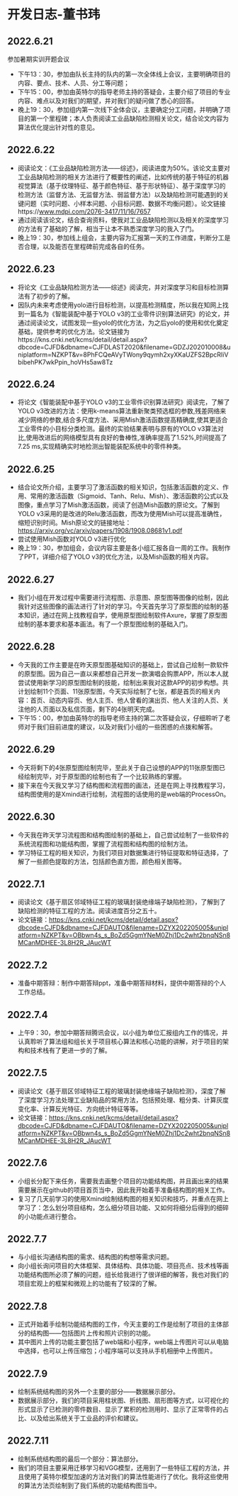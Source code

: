 # 开发日志-董书玮

## 2022.6.21

  参加暑期实训开题会议

- 下午13：30，参加由队长主持的队内的第一次全体线上会议，主要明确项目的内容、要点、技术、人员、分工等问题；
- 下午15：00，参加由英特尔的指导老师主持的答疑会，主要介绍了项目的专业内容、难点以及对我们的期望，并对我们的疑问做了悉心的回答。
- 晚上19：30，参加组内第一次线下全体会议，主要确定分工问题，并明确了项目的第一个里程碑；本人负责阅读工业品缺陷检测相关论文，结合论文内容为算法优化提出针对性的意见。

## 2022.6.22
- 阅读论文：《工业品缺陷检测方法——综述》，阅读进度为50%。该论文主要对工业品缺陷检测的相关方法进行了概要性的阐述，比如传统的基于特征的机器视觉算法（基于纹理特征、基于颜色特征、基于形状特征）、基于深度学习的检测方法（监督方法、无监督方法、弱监督方法）以及缺陷检测可能遇到的关键问题（实时问题、小样本问题、小目标问题、数据不均衡问题）。论文链接https://www.mdpi.com/2076-3417/11/16/7657
- 通过阅读该论文，结合查询资料，使我对工业品缺陷检测以及相关的深度学习的方法有了基础的了解，相当于让本不熟悉深度学习的我入了门。
- 晚上19：30，参加线上组会，主要内容为汇报第一天的工作进度，判断分工是否合理，以及能否在里程碑前完成各自的任务。

## 2022.6.23

- 将论文《工业品缺陷检测方法——综述》阅读完，并对深度学习和目标检测算法有了初步的了解。
- 因队内未来考虑使用yolo进行目标检测，以提高检测精度，所以我在知网上找到一篇名为《智能装配中基于YOLO v3的工业零件识别算法研究》的论文，并通过阅读论文，试图发现一些yolo的优化方法，为之后yolo的使用和优化奠定基础，提供参考的优化方法。论文链接为https://kns.cnki.net/kcms/detail/detail.aspx?dbcode=CJFD&dbname=CJFDLAST2020&filename=GDZJ202010008&uniplatform=NZKPT&v=8PhFCQeAVyTWony9qymh2xyXKaUZFS2BpcRIiVbibehPK7wkPpin_hoVHs5aw8Tz

## 2022.6.24
- 将论文《智能装配中基于YOLO v3的工业零件识别算法研究》阅读完，了解了YOLO v3改进的方法：使用k-means算法重新聚类预选框的参数,残差网络来减少网络的参数,结合多尺度方法、采用Mish激活函数提高精确度,使其更适合工业零件的小目标分类检测。最终的实验结果表明与原有的YOLO v3算法对比,使用改进后的网络模型具有良好的鲁棒性,准确率提高了1.52%,时间提高了7.25 ms,实现精确实时地检测出智能装配系统中的零件种类。


## 2022.6.25

- 结合论文所介绍，主要学习了激活函数的相关知识，包括激活函数的定义、作用、常用的激活函数（Sigmoid、Tanh、Relu、Mish）、激活函数的公式以及图像，重点学习了Mish激活函数，阅读了创造Mish函数的原论文。了解到YOLO v3采用的是改进的Relu激活函数，而改为使用Mish可以提高准确性，缩短识别时间。Mish原论文的链接地址：https://arxiv.org/vc/arxiv/papers/1908/1908.08681v1.pdf
- 尝试使用Mish函数对YOLO v3进行优化
- 晚上19：30，参加组会，会议内容主要是各小组汇报各自一周的工作。我制作了PPT，详细介绍了YOLO v3的优化方法，以及Mish函数的相关内容。

## 2022.6.27

- 我们小组在开发过程中需要进行流程图、示意图、原型图等图像的绘制，因此我针对这些图像的画法进行了针对的学习。今天首先学习了原型图的绘制的基本知识，通过在网上找教程自学，使用原型图绘制软件Axure，掌握了原型图绘制的基本要求和基本画法。有了一个原型图绘制的基础入门。

## 2022.6.28

- 今天我的工作主要是在昨天原型图基础知识的基础上，尝试自己绘制一款软件的原型图。因为自己一直以来都想自己开发一款演唱会购票APP，所以本人就尝试使用新学习的原型图绘制的技能，绘制出来我对这款APP的初步构想。共计划绘制11个页面、11张原型图，今天实际绘制了七张，都是首页的相关内容：首页、动态内容页、他人主页、他人曾看的演出页、他人关注的人页、关注他的人页面以及私信页面，剩下的4张明天完成。
- 下午15：00，参加由英特尔的指导老师主持的第二次答疑会议，仔细聆听了老师对于我们目前进度的建议，以及对我们小组的一些困惑的点拨和解答。

## 2022.6.29

- 今天将剩下的4张原型图绘制完毕，至此关于自己设想的APP的11张原型图已经绘制完毕，对于原型图的绘制也有了一个比较熟练的掌握。
- 接下来在今天我又学习了结构图和流程图的画法，还是在网上寻找教程学习，结构图使用的是Xmind进行绘制，流程图的话使用的是web端的ProcessOn。

## 2022.6.30

- 今天我在昨天学习流程图和结构图绘制的基础上，自己尝试绘制了一些软件的系统流程图和功能结构图，掌握了流程图和结构图的绘制方法。
- 学习特征工程的相关知识，为我们项目对数据集进行特征提取和特征选择，了解了一些颜色提取的方法，包括颜色直方图，颜色相关图等。

## 2022.7.1

- 阅读论文《基于扇区邻域特征工程的玻璃封装绝缘端子缺陷检测》，了解到了缺陷检测的特征工程的方法。阅读进度百分之五十。
- 论文链接：https://kns.cnki.net/kcms/detail/detail.aspx?dbcode=CJFD&dbname=CJFDAUTO&filename=DZYX202205005&uniplatform=NZKPT&v=OBbwn4s_s_BoZd5GgmYNeM0Zhj1Dc2wht2bnqNSn8MCanMDHEE-3L8H2R_JAucWT

## 2022.7.2

- 准备中期答辩：制作中期答辩ppt，准备中期答辩材料，提供中期答辩的个人工作总结。

## 2022.7.4

- 上午9：30，参加中期答辩腾讯会议，以小组为单位汇报组内工作的情况，并认真聆听了算法组和组长关于项目核心算法和核心功能的讲解，对于项目的架构和技术栈有了更进一步的了解。

## 2022.7.5

- 阅读论文《基于扇区邻域特征工程的玻璃封装绝缘端子缺陷检测》，深度了解了深度学习方法处理工业缺陷品的常用方法，包括预处理、粗分类、计算灰度变化率、计算反光特征、方向统计特征等等。
- 论文链接：https://kns.cnki.net/kcms/detail/detail.aspx?dbcode=CJFD&dbname=CJFDAUTO&filename=DZYX202205005&uniplatform=NZKPT&v=OBbwn4s_s_BoZd5GgmYNeM0Zhj1Dc2wht2bnqNSn8MCanMDHEE-3L8H2R_JAucWT

## 2022.7.6

- 小组长分配下来任务，需要我去画整个项目的功能结构图，并且画出来的结果需要展示在github的项目首页当中，因此我开始着手准备结构图的相关工作。
- 复习了几天前学习的使用Xmind绘制结构图的相关知识和技巧，并重点在网上学习了：怎么划分项目结构，怎么细分项目功能、又如何将细分后得到的细碎的小功能点进行整合。

## 2022.7.7

- 与小组长沟通结构图的需求、结构图的构想等需求问题。
- 向小组长询问项目的大体框架、具体结构、具体功能、项目亮点、技术栈等画功能结构图所必须了解的问题，组长给我进行了很详细的解答，我也对我们的项目宏观上的框架和微观上的功能有了较深的了解。

## 2022.7.8

- 正式开始着手绘制功能结构图的工作，今天主要的工作是绘制了项目的主体部分的结构图——包括图片上传和照片识别的功能。
- 其中图片上传的功能主要包括了web端和小程序，web端上传图片可以从电脑中选择，也可以上传压缩包；小程序端可以支持从手机相册中上传图片。

## 2022.7.9

- 绘制系统结构图的另外一个主要的部分——数据展示部分。
- 数据展示部分，我们的项目采用柱状图、折线图、扇形图等方式，以可视化的形式显示了已检测的零件数目、显示了累积的检测用时、显示了正常零件的占比、以及给出系统关于工业品的评价和建议。

## 2022.7.11

- 绘制系统结构图的最后一个部分：算法部分。
- 我们的项目主要采用迁移学习和VGG模型，还用到了一些特征工程的方法，并且使用了英特尔模型加速的方法对我们的算法性能进行了优化。我将这些使用的算法方法页绘制到了我们系统的功能结构图当中。
